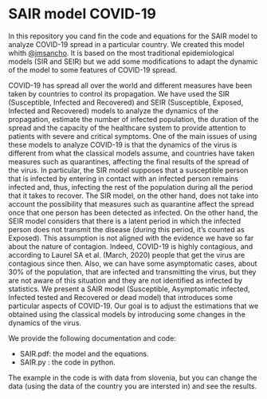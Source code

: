 # SAIR model COVID-19
In this repository you cand fin the code and equations for the SAIR model to analyze COVID-19 spread in a particular country. We created this model whith [@jmsancho](https://github.com/jmsancho). It is based on the most traditional epidemiological models (SIR and SEIR) but we add some modifications to adapt the dynamic of the model to some features of COVID-19 spread. 


COVID-19 has spread all over the world and different measures have been taken
by countries to control its propagation. We have used the SIR (Susceptible, Infected and Recovered) and SEIR (Susceptible, Exposed, Infected and Recovered)
models to analyze the dynamics of the propagation, estimate the number of infected population, the duration of the spread and the capacity of the healthcare
system to provide attention to patients with severe and critical symptoms.
One of the main issues of using these models to analyze COVID-19 is that
the dynamics of the virus is different from what the classical models assume, and
countries have taken measures such as quarantines, affecting the final results of
the spread of the virus.
In particular, the SIR model supposes that a susceptible person that is infected by entering in contact with an infected person remains infected and, thus,
infecting the rest of the population during all the period that it takes to recover.
The SIR model, on the other hand, does not take into account the possibility
that measures such as quarantine affect the spread once that one person has
been detected as infected.
On the other hand, the SEIR model considers that there is a latent period in
which the infected person does not transmit the disease (during this period, it’s
counted as Exposed). This assumption is not aligned with the evidence we have
so far about the nature of contagion. Indeed, COVID-19 is highly contagious,
and according to Laurel SA et al. (March, 2020) people that get the virus are
contagious since then. Also, we can have some asymptomatic cases, about 30%
of the population, that are infected and transmitting the virus, but they are not
aware of this situation and they are not identified as infected by statistics.
We present a SAIR model (Susceptible, Asymptomatic infected, Infected
tested and Recovered or dead model) that introduces some particular aspects
of COVID-19. Our goal is to adjust the estimations that we obtained using the
classical models by introducing some changes in the dynamics of the virus.

We provide the following documentation and code:
- SAIR.pdf:  the model and the equations. 
- SAIR.py : the code in python. 

The example in the code is with data from slovenia, but you can change the data (using the data of the country you are intersted in) and see the results. 


